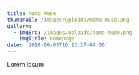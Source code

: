 ```yaml
---
title: Mama Muse
thumbnail: /images/uploads/mama-muse.png
gallery:
  - imgSrc: /images/uploads/mama-muse.png
    imgTitle: Homepage
date: '2018-06-05T10:13:27-04:00'
---
```

Lorem ipsum
